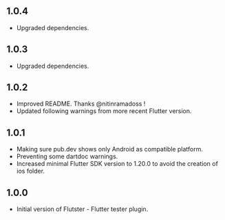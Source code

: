 ## 1.0.4

* Upgraded dependencies.

## 1.0.3

* Upgraded dependencies.

## 1.0.2

* Improved README. Thanks @nitinramadoss !
* Updated following warnings from more recent Flutter version.

## 1.0.1

* Making sure pub.dev shows only Android as compatible platform.
* Preventing some dartdoc warnings.
* Increased minimal Flutter SDK version to 1.20.0 to avoid the creation of ios folder.

## 1.0.0

* Initial version of Flutster - Flutter tester plugin.
